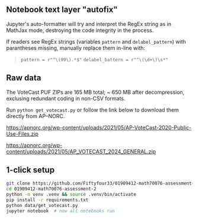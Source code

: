 ## Notebook text layer "autofix"
Jupyter's auto-formatter will try and interpret the RegEx string as in MathJax mode, destroying the code integrity in the process.

If readers see RegEx strings (variables `pattern` and `delabel_pattern`) with parantheses missing, manually replace them in-line with:
> `pattern = r"^\(99\).*$"`
> `delabel_battern = r"^\(\d+\)\s*"`

## Raw data
The VoteCast PUF ZIPs are 165 MB total; ~ 650 MB after decompression, exclusing redundant coding in non-CSV formats.

Run `python get_votecast.py` or follow the link below to download them directly from AP–NORC.

https://apnorc.org/wp-content/uploads/2021/05/AP-VoteCast-2020-Public-Use-Files.zip

https://apnorc.org/wp-content/uploads/2021/05/AP_VOTECAST_2024_GENERAL.zip

## 1-click setup
```bash
git clone https://github.com/Fiftyfour33/01909412-math70076-assessment-2.git
cd 01909412-math70076-assessment-2
python -m venv .venv && source .venv/bin/activate
pip install -r requirements.txt
python data/get_votecast.py
jupyter notebook  # now all notebooks run
